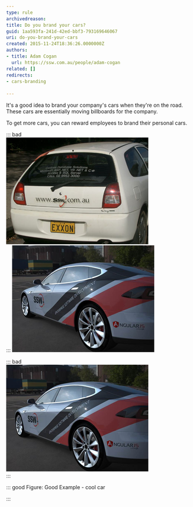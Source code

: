 ```yaml
---
type: rule
archivedreason: 
title: Do you brand your cars?
guid: 1aa593fa-241d-42ed-bbf3-793169646067
uri: do-you-brand-your-cars
created: 2015-11-24T18:36:26.0000000Z
authors:
- title: Adam Cogan
  url: https://ssw.com.au/people/adam-cogan
related: []
redirects:
- cars-branding

---
```


It's a good idea to brand your company's cars when they're on the road. These cars are essentially moving billboards for the company.

<!--endintro-->

To get more cars, you can reward employees to brand their personal cars.


::: bad  
![Figure: Bad Example as the car looks bad](car-branding.jpg)  
:::
![](car-branding-tesla.png)

::: bad  
![Figure: Good Example - cool car](car-branding-tesla.png)  
:::

::: good
Figure: Good Example - cool car

:::
